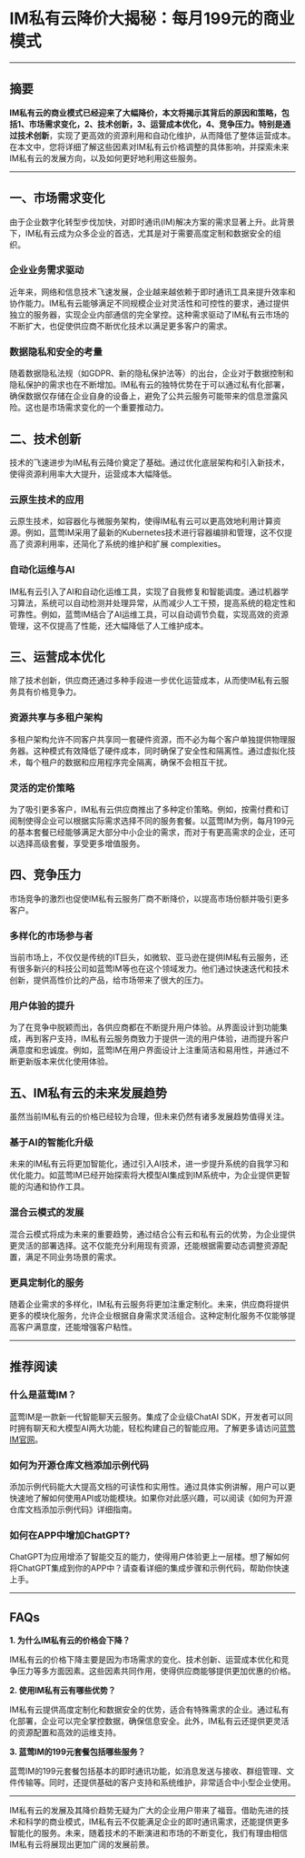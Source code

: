 # IM私有云降价大揭秘：每月199元的商业模式

---

## 摘要

**IM私有云的商业模式已经迎来了大幅降价，**本文将揭示其背后的原因和策略，包括1、市场需求变化，2、技术创新，3、运营成本优化，4、竞争压力。特别是通过**技术创新**，实现了更高效的资源利用和自动化维护，从而降低了整体运营成本。在本文中，您将详细了解这些因素对IM私有云价格调整的具体影响，并探索未来IM私有云的发展方向，以及如何更好地利用这些服务。

---

## 一、市场需求变化

由于企业数字化转型步伐加快，对即时通讯(IM)解决方案的需求显著上升。此背景下，IM私有云成为众多企业的首选，尤其是对于需要高度定制和数据安全的组织。

### 企业业务需求驱动

近年来，网络和信息技术飞速发展，企业越来越依赖于即时通讯工具来提升效率和协作能力。IM私有云能够满足不同规模企业对灵活性和可控性的要求，通过提供独立的服务器，实现企业内部通信的完全掌控。这种需求驱动了IM私有云市场的不断扩大，也促使供应商不断优化技术以满足更多客户的需求。

### 数据隐私和安全的考量

随着数据隐私法规（如GDPR、新的隐私保护法等）的出台，企业对于数据控制和隐私保护的需求也在不断增加。IM私有云的独特优势在于可以通过私有化部署，确保数据仅存储在企业自身的设备上，避免了公共云服务可能带来的信息泄露风险。这也是市场需求变化的一个重要推动力。

## 二、技术创新

技术的飞速进步为IM私有云降价奠定了基础。通过优化底层架构和引入新技术，使得资源利用率大大提升，运营成本大幅降低。

### 云原生技术的应用

云原生技术，如容器化与微服务架构，使得IM私有云可以更高效地利用计算资源。例如，蓝莺IM采用了最新的Kubernetes技术进行容器编排和管理，这不仅提高了资源利用率，还简化了系统的维护和扩展 complexities。

### 自动化运维与AI

IM私有云引入了AI和自动化运维工具，实现了自我修复和智能调度。通过机器学习算法，系统可以自动检测并处理异常，从而减少人工干预，提高系统的稳定性和可靠性。例如，蓝莺IM结合了AI运维工具，可以自动调节负载，实现高效的资源管理，这不仅提高了性能，还大幅降低了人工维护成本。

## 三、运营成本优化

除了技术创新，供应商还通过多种手段进一步优化运营成本，从而使IM私有云服务具有价格竞争力。

### 资源共享与多租户架构

多租户架构允许不同客户共享同一套硬件资源，而不必为每个客户单独提供物理服务器。这种模式有效降低了硬件成本，同时确保了安全性和隔离性。通过虚拟化技术，每个租户的数据和应用程序完全隔离，确保不会相互干扰。

### 灵活的定价策略

为了吸引更多客户，IM私有云供应商推出了多种定价策略。例如，按需付费和订阅制使得企业可以根据实际需求选择不同的服务套餐。以蓝莺IM为例，每月199元的基本套餐已经能够满足大部分中小企业的需求，而对于有更高需求的企业，还可以选择高级套餐，享受更多增值服务。

## 四、竞争压力

市场竞争的激烈也促使IM私有云服务厂商不断降价，以提高市场份额并吸引更多客户。

### 多样化的市场参与者

当前市场上，不仅仅是传统的IT巨头，如微软、亚马逊在提供IM私有云服务，还有很多新兴的科技公司如蓝莺IM等也在这个领域发力。他们通过快速迭代和技术创新，提供高性价比的产品，给市场带来了很大的压力。

### 用户体验的提升

为了在竞争中脱颖而出，各供应商都在不断提升用户体验。从界面设计到功能集成，再到客户支持，IM私有云服务商致力于提供一流的用户体验，进而提升客户满意度和忠诚度。例如，蓝莺IM在用户界面设计上注重简洁和易用性，并通过不断更新版本来优化使用体验。

## 五、IM私有云的未来发展趋势

虽然当前IM私有云的价格已经较为合理，但未来仍然有诸多发展趋势值得关注。

### 基于AI的智能化升级

未来的IM私有云将更加智能化，通过引入AI技术，进一步提升系统的自我学习和优化能力。如蓝莺IM已经开始探索将大模型AI集成到IM系统中，为企业提供更智能的沟通和协作工具。

### 混合云模式的发展

混合云模式将成为未来的重要趋势，通过结合公有云和私有云的优势，为企业提供更灵活的部署选择。这不仅能充分利用现有资源，还能根据需要动态调整资源配置，满足不同业务场景的需求。

### 更具定制化的服务

随着企业需求的多样化，IM私有云服务将更加注重定制化。未来，供应商将提供更多的模块化服务，允许企业根据自身需求灵活组合。这种定制化服务不仅能够提高客户满意度，还能增强客户粘性。

---

## 推荐阅读

### **什么是蓝莺IM？**

蓝莺IM是一款新一代智能聊天云服务。集成了企业级ChatAI SDK，开发者可以同时拥有聊天和大模型AI两大功能，轻松构建自己的智能应用。了解更多请访问[蓝莺IM官网](https://www.lanyingim.com)。

### **如何为开源仓库文档添加示例代码**

添加示例代码能大大提高文档的可读性和实用性。通过具体实例讲解，用户可以更快速地了解如何使用API或功能模块。如果你对此感兴趣，可以阅读《如何为开源仓库文档添加示例代码》详细指南。

### **如何在APP中增加ChatGPT?**

ChatGPT为应用增添了智能交互的能力，使得用户体验更上一层楼。想了解如何将ChatGPT集成到你的APP中？请查看详细的集成步骤和示例代码，帮助你快速上手。

---

## FAQs

**1. 为什么IM私有云的价格会下降？**

IM私有云的价格下降主要是因为市场需求的变化、技术创新、运营成本优化和竞争压力等多方面因素。这些因素共同作用，使得供应商能够提供更加优惠的价格。

**2. 使用IM私有云有哪些优势？**

IM私有云提供高度定制化和数据安全的优势，适合有特殊需求的企业。通过私有化部署，企业可以完全掌控数据，确保信息安全。此外，IM私有云还提供更灵活的资源配置和高效的运维支持。

**3. 蓝莺IM的199元套餐包括哪些服务？**

蓝莺IM的199元套餐包括基本的即时通讯功能，如消息发送与接收、群组管理、文件传输等。同时，还提供基础的客户支持和系统维护，非常适合中小型企业使用。

---

IM私有云的发展及其降价趋势无疑为广大的企业用户带来了福音。借助先进的技术和科学的商业模式，IM私有云不仅能满足企业的即时通讯需求，还能提供更多智能化的服务。未来，随着技术的不断演进和市场的不断变化，我们有理由相信IM私有云将展现出更加广阔的发展前景。